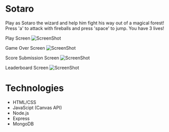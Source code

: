 # Sotaro
Play as Sotaro the wizard and help him fight his way out of a magical forest!
Press 'a' to attack with fireballs and press 'space' to jump. You have 3 lives!

Play Screen
![ScreenShot](https://raw.github.com/shivani-aggarwal/Sotaro/master/public/assets/PlayScreen.png)

Game Over Screen
![ScreenShot](https://raw.github.com/shivani-aggarwal/Sotaro/master/public/assets/GameOver.png)

Score Submission Screen
![ScreenShot](https://raw.github.com/shivani-aggarwal/Sotaro/master/public/assets/ScoreSubmission.png)

Leaderboard Screen
![ScreenShot](https://raw.github.com/shivani-aggarwal/Sotaro/master/public/assets/Leaderboard.png)

# Technologies
* HTML/CSS
* JavaScipt (Canvas API)
* Node.js
* Express
* MongoDB
